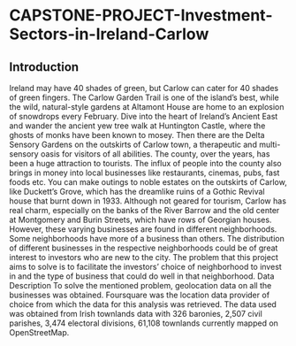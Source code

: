 # CAPSTONE-PROJECT-Investment-Sectors-in-Ireland-Carlow
## Introduction 
Ireland may have 40 shades of green, but Carlow can cater for 40 shades of green fingers. The Carlow Garden Trail is one of the island’s best, while the wild, natural-style gardens at Altamont House are home to an explosion of snowdrops every February. Dive into the heart of Ireland’s Ancient East and wander the ancient yew tree walk at Huntington Castle, where the ghosts of monks have been known to mosey. Then there are the Delta Sensory Gardens on the outskirts of Carlow town, a therapeutic and multi-sensory oasis for visitors of all abilities. The county, over the years, has been a huge attraction to tourists. The influx of people into the county also brings in money into local businesses like restaurants, cinemas, pubs, fast foods etc. You can make outings to noble estates on the outskirts of Carlow, like Duckett’s Grove, which has the dreamlike ruins of a Gothic Revival house that burnt down in 1933. Although not geared for tourism, Carlow has real charm, especially on the banks of the River Barrow and the old center at Montgomery and Burin Streets, which have rows of Georgian houses. However, these varying businesses are found in different neighborhoods. Some neighborhoods have more of a business than others. The distribution of different businesses in the respective neighborhoods could be of great interest to investors who are new to the city. The problem that this project aims to solve is to facilitate the investors’ choice of neighborhood to invest in and the type of business that could do well in that neighborhood.  Data Description To solve the mentioned problem, geolocation data on all the businesses was obtained. Foursquare was the location data provider of choice from which the data for this analysis was retrieved. The data used was obtained from Irish townlands data with 326 baronies, 2,507 civil parishes, 3,474 electoral divisions, 61,108 townlands currently mapped on OpenStreetMap.
